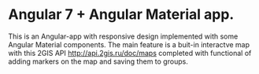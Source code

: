 # Angular 7 + Angular Material app. 

This is an Angular-app with responsive design implemented with some Angular Material components. 
    The main feature is a buit-in interactve map with this 2GIS API <a href="http://api.2gis.ru/doc/maps">http://api.2gis.ru/doc/maps</a> completed with functional of adding
markers on the map and saving them to groups.
